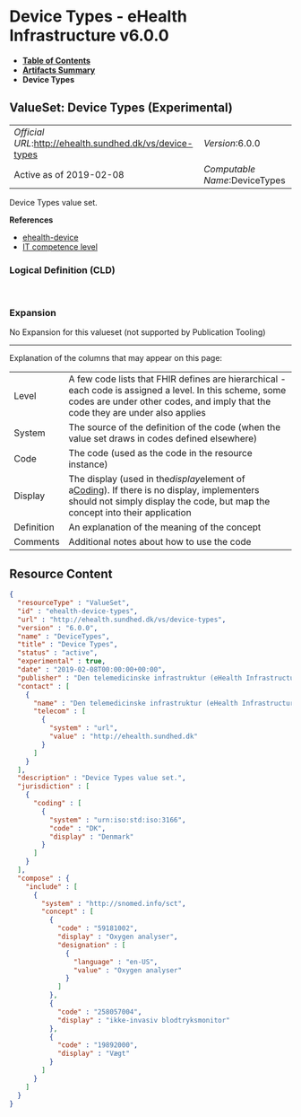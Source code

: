 # Device Types - eHealth Infrastructure v6.0.0

* [**Table of Contents**](toc.md)
* [**Artifacts Summary**](artifacts.md)
* **Device Types**

## ValueSet: Device Types (Experimental) 

| | |
| :--- | :--- |
| *Official URL*:http://ehealth.sundhed.dk/vs/device-types | *Version*:6.0.0 |
| Active as of 2019-02-08 | *Computable Name*:DeviceTypes |

 
Device Types value set. 

 **References** 

* [ehealth-device](StructureDefinition-ehealth-device.md)
* [IT competence level](StructureDefinition-ehealth-itcompetencelevel.md)

### Logical Definition (CLD)

 

### Expansion

No Expansion for this valueset (not supported by Publication Tooling)

-------

 Explanation of the columns that may appear on this page: 

| | |
| :--- | :--- |
| Level | A few code lists that FHIR defines are hierarchical - each code is assigned a level. In this scheme, some codes are under other codes, and imply that the code they are under also applies |
| System | The source of the definition of the code (when the value set draws in codes defined elsewhere) |
| Code | The code (used as the code in the resource instance) |
| Display | The display (used in the*display*element of a[Coding](http://hl7.org/fhir/R4/datatypes.html#Coding)). If there is no display, implementers should not simply display the code, but map the concept into their application |
| Definition | An explanation of the meaning of the concept |
| Comments | Additional notes about how to use the code |



## Resource Content

```json
{
  "resourceType" : "ValueSet",
  "id" : "ehealth-device-types",
  "url" : "http://ehealth.sundhed.dk/vs/device-types",
  "version" : "6.0.0",
  "name" : "DeviceTypes",
  "title" : "Device Types",
  "status" : "active",
  "experimental" : true,
  "date" : "2019-02-08T00:00:00+00:00",
  "publisher" : "Den telemedicinske infrastruktur (eHealth Infrastructure)",
  "contact" : [
    {
      "name" : "Den telemedicinske infrastruktur (eHealth Infrastructure)",
      "telecom" : [
        {
          "system" : "url",
          "value" : "http://ehealth.sundhed.dk"
        }
      ]
    }
  ],
  "description" : "Device Types value set.",
  "jurisdiction" : [
    {
      "coding" : [
        {
          "system" : "urn:iso:std:iso:3166",
          "code" : "DK",
          "display" : "Denmark"
        }
      ]
    }
  ],
  "compose" : {
    "include" : [
      {
        "system" : "http://snomed.info/sct",
        "concept" : [
          {
            "code" : "59181002",
            "display" : "Oxygen analyser",
            "designation" : [
              {
                "language" : "en-US",
                "value" : "Oxygen analyser"
              }
            ]
          },
          {
            "code" : "258057004",
            "display" : "ikke-invasiv blodtryksmonitor"
          },
          {
            "code" : "19892000",
            "display" : "Vægt"
          }
        ]
      }
    ]
  }
}

```
